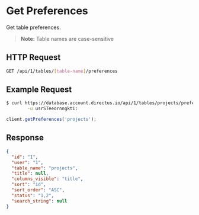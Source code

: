 # Get Preferences
Get table preferences.

> **Note:** Table names are case-sensitive

## HTTP Request

```bash
GET /api/1/tables/[table-name]/preferences
```

## Example Request

```bash
$ curl https://database.account.directus.io/api/1/tables/projects/preferences \
        -u usrSTeeornngkti:
```

```javascript
client.getPreferences('projects');
```

## Response

```json
{
  "id": "1",
  "user": "1",
  "table_name": "projects",
  "title": null,
  "columns_visible": "title",
  "sort": "id",
  "sort_order": "ASC",
  "status": "1,2",
  "search_string": null
}
```
